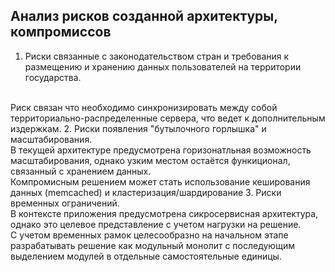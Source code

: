 ## Анализ рисков созданной архитектуры, компромиссов

1. Риски связанные с законодательством стран и требования к размещению и хранению данных пользователей на территории государства.
<br />
Риск связан что необходимо синхронизировать между собой территориально-распределенные сервера, что ведет к дополнительным издержкам.
2. Риски появления "бутылочного горлышка" и масштабирования.
<br />
В текущей архитектуре предусмотрена горизонатльная возможность масштабирования, однако узким местом остаётся функиционал, связанный с хранением данных.
<br />
Компромисным решением может стать использование кеширования данных (memcached) и кластеризация/шардирование
3. Риски временных ограничений.
<br />
В контексте приложения предусмотрена сикросервисная архитектура, однако это целевое представление с учетом нагрузки на решение.
<br />
С учетом временных рамок целесообразно на начальном этапе разрабатывать решение как модульный монолит с последующим выделением модулей в отдельные самостоятельные единицы.